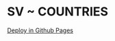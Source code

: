 # SV ~ COUNTRIES

<!-- deploy gh pages -->

[Deploy in Github Pages](https://santiagoarielv98.github.io/frontend-mentor-challenges-react/advanced/rest-countries)
